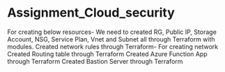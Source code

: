 # Assignment_Cloud_security

For creating below resources- We need to created RG, Public IP, Storage Account, NSG, Service Plan, Vnet and Subnet all through Terraform with modules.
Created network rules through Terraform- For creating network 
Created Routing table through Terraform
Created Azure Function App through Terraform
Created Bastion Server through Terraform
